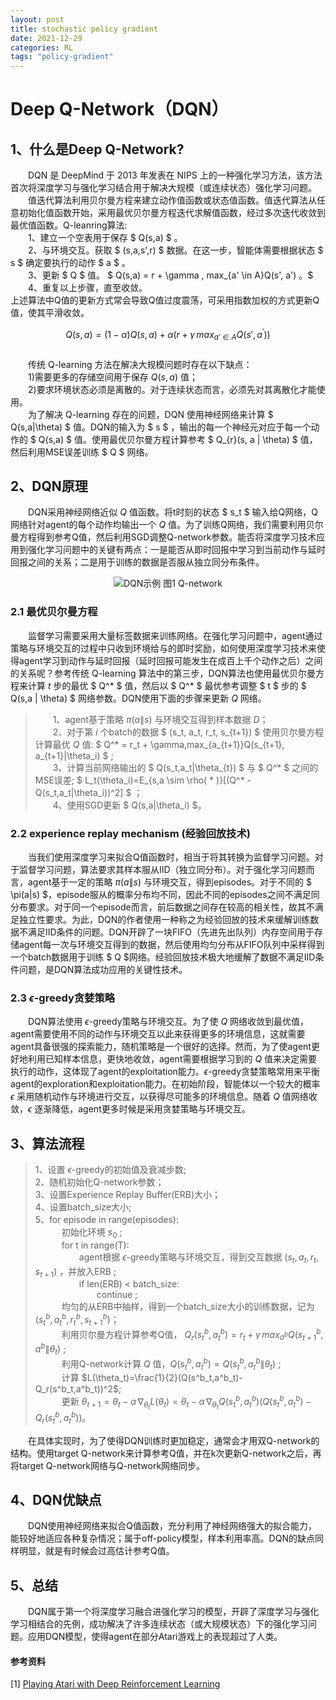 ```yaml
---
layout: post
title: stochastic policy gradient
date: 2021-12-29
categories: RL
tags: "policy-gradient" 
---
```



# Deep Q-Network（DQN）

## 1、什么是Deep Q-Network?
&emsp;&emsp;DQN 是 DeepMind 于 2013 年发表在 NIPS 上的一种强化学习方法，该方法首次将深度学习与强化学习结合用于解决大规模（或连续状态）强化学习问题。\
&emsp;&emsp;值迭代算法利用贝尔曼方程来建立动作值函数或状态值函数。值迭代算法从任意初始化值函数开始，采用最优贝尔曼方程迭代求解值函数，经过多次迭代收敛到最优值函数。Q-leanring算法:
\
&emsp;&emsp;1、建立一个空表用于保存 $ Q(s,a) $ 。\
&emsp;&emsp;2、与环境交互。获取 $ (s,a,s',r) $ 数据。在这一步，智能体需要根据状态 $ s $ 确定要执行的动作 $ a $ 。\
&emsp;&emsp;3、更新 $ Q $ 值。 $ Q(s,a) = r + \gamma \, max_{a' \in A}Q(s', a') 。$\
&emsp;&emsp;4、重复以上步骤，直至收敛。
\
上述算法中Q值的更新方式常会导致Q值过度震荡，可采用指数加权的方式更新Q值，使其平滑收敛。

$$
Q(s,a) = (1-\alpha)Q(s,a) + \alpha(r + \gamma \, max_{a' \in A}Q(s', a^'))
$$  
&emsp;&emsp;传统 Q-learning 方法在解决大规模问题时存在以下缺点： \
&emsp;&emsp;1)需要更多的存储空间用于保存 $Q(s,a)$ 值；\
&emsp;&emsp;2)要求环境状态必须是离散的。对于连续状态而言，必须先对其离散化才能使用。\
&emsp;&emsp;为了解决 Q-learning 存在的问题，DQN 使用神经网络来计算 $ Q(s,a\|\theta) $ 值。DQN的输入为 $ s $ ，输出的每一个神经元对应于每一个动作的 $ Q(s,a) $ 值。使用最优贝尔曼方程计算参考 $ Q_{r}(s, a \| \theta) $ 值，然后利用MSE误差训练 $ Q $ 网络。
## 2、DQN原理
&emsp;&emsp;DQN采用神经网络近似 $Q$ 值函数。将t时刻的状态 $ s_t $ 输入给Q网络，Q网络针对agent的每个动作均输出一个 $Q$ 值。为了训练Q网络，我们需要利用贝尔曼方程得到参考Q值，然后利用SGD调整Q-network参数。能否将深度学习技术应用到强化学习问题中的关键有两点：一是能否从即时回报中学习到当前动作与延时回报之间的关系；二是用于训练的数据是否服从独立同分布条件。
<div align="center">

![DQN示例](./figure1.jpg) 图1 Q-network

</div>

### 2.1 最优贝尔曼方程
&emsp;&emsp;监督学习需要采用大量标签数据来训练网络。在强化学习问题中，agent通过策略与环境交互的过程中只收到环境给与的即时奖励，如何使用深度学习技术来使得agent学习到动作与延时回报（延时回报可能发生在成百上千个动作之后）之间的关系呢？参考传统 Q-learning 算法中的第三步，DQN算法也使用最优贝尔曼方程来计算 $t$ 步的最优 $ Q^* $ 值，然后以 $ Q^* $ 最优参考调整 $ t $ 步的 $ Q(s,a \| \theta) $ 网络参数。DQN使用下面的步骤来更新 $Q$ 网络。
> &emsp;&emsp;1、agent基于策略 $\pi(a\|s)$ 与环境交互得到样本数据 $D$；\
> &emsp;&emsp;2、对于第 $i$ 个batch的数据 $ (s_t, a_t, r_t, s_{t+1}) $ 使用贝尔曼方程计算最优 $Q$ 值: $ Q^* = r_t + \gamma\,max_{a_{t+1}}Q(s_{t+1}, a_{t+1}\|\theta_i) $ ;\
> &emsp;&emsp;3、计算当前网络输出的 $ Q(s_t,a_t\|\theta_{t}) $ 与 $ Q^* $ 之间的MSE误差; $ L_t(\theta_i)=E_{s,a \sim \rho( * )}[(Q^* - Q(s_t,a_t\|\theta_i))^2] $ ；\
> &emsp;&emsp;4、使用SGD更新 $ Q(s,a\|\theta_i) $。
### 2.2 experience replay mechanism (经验回放技术)
&emsp;&emsp;当我们使用深度学习来拟合Q值函数时，相当于将其转换为监督学习问题。对于监督学习问题，算法要求其样本服从IID（独立同分布）。对于强化学习问题而言，agent基于一定的策略 $\pi(a\|s)$ 与环境交互，得到episodes。对于不同的 $ \pi(a\|s) $，episode服从的概率分布均不同，因此不同的episodes之间不满足同分布要求。对于同一个episode而言，前后数据之间存在较高的相关性，故其不满足独立性要求。为此，DQN的作者使用一种称之为经验回放的技术来缓解训练数据不满足IID条件的问题。DQN开辟了一块FIFO（先进先出队列）内存空间用于存储agent每一次与环境交互得到的数据，然后使用均匀分布从FIFO队列中采样得到一个batch数据用于训练 $ Q $网络。经验回放技术极大地缓解了数据不满足IID条件问题，是DQN算法成功应用的关键性技术。
### 2.3 $\epsilon$-greedy贪婪策略
&emsp;&emsp;DQN算法使用 $\epsilon$-greedy策略与环境交互。为了使 $Q$ 网络收敛到最优值，agent需要使用不同的动作与环境交互以此来获得更多的环境信息，这就需要agent具备很强的探索能力，随机策略是一个很好的选择。然而，为了使agent更好地利用已知样本信息，更快地收敛，agent需要根据学习到的 $Q$ 值来决定需要执行的动作，这体现了agent的exploitation能力。$\epsilon$-greedy贪婪策略常用来平衡agent的exploration和exploitation能力。在初始阶段，智能体以一个较大的概率 $\epsilon$ 采用随机动作与环境进行交互，以获得尽可能多的环境信息。随着 $Q$ 值网络收敛，$\epsilon$ 逐渐降低，agent更多时候是采用贪婪策略与环境交互。
## 3、算法流程

> 1、设置 $\epsilon$-greedy的初始值及衰减步数;\
> 2、随机初始化Q-network参数；\
> 3、设置Experience Replay Buffer(ERB)大小；\
> 4、设置batch_size大小;\
> 5、for episode in range(episodes): \
> &emsp;&emsp;&emsp;初始化环境 $s_0$ ;\
> &emsp;&emsp;&emsp;for t in range(T): \
> &emsp;&emsp;&emsp;&emsp;&emsp;agent根据 $\epsilon$-greedy策略与环境交互，得到交互数据 $(s_t,a_t,r_t,s_{t+1})$ ，并放入ERB ;\
> &emsp;&emsp;&emsp;&emsp;&emsp;if len(ERB) < batch_size:\
> &emsp;&emsp;&emsp;&emsp;&emsp;&emsp;&emsp;continue ;\
>&emsp;&emsp;&emsp;均匀的从ERB中抽样，得到一个batch_size大小的训练数据，记为 $(s^{b}_t,a^{b}_t,r^{b}_t,s^{b}_{t+1})$；\
> &emsp;&emsp;&emsp;利用贝尔曼方程计算参考Q值， $Q_r(s^{b}_t, a^{b}_t)=r_t+\gamma \, max_{a^b}Q(s^{b}_{t+1}, a^{b}\|\theta_t)$ ;\
>&emsp;&emsp;&emsp;利用Q-network计算 $Q$ 值，$Q(s^b_t, a^b_t)=Q(s^b_t, a^b_t\|\theta_t)$ ;\
> &emsp;&emsp;&emsp;计算 $L(\theta_t)=\frac{1}{2}(Q(s^b_t,a^b_t)-Q_r(s^b_t,a^b_t))^2$;\
> &emsp;&emsp;&emsp;更新 $\theta_{t+1}=\theta_t - \alpha \, \nabla_{\theta_t}L(\theta_t)=\theta_t - \alpha\, \nabla_{\theta_t}Q(s^b_t,a^b_t)(Q(s^b_t,a^b_t)-Q_r(s^b_t,a^b_t))$。

&emsp;&emsp;在具体实现时，为了使得DQN训练时更加稳定，通常会才用双Q-network的结构。使用target Q-network来计算参考Q值，并在k次更新Q-network之后，再将target Q-network网络与Q-network网络同步。
## 4、DQN优缺点
&emsp;&emsp;DQN使用神经网络来拟合Q值函数，充分利用了神经网络强大的拟合能力，能较好地适应各种复杂情况；属于off-policy模型，样本利用率高。DQN的缺点同样明显，就是有时候会过高估计参考Q值。
## 5、总结
&emsp;&emsp;DQN属于第一个将深度学习融合进强化学习的模型，开辟了深度学习与强化学习相结合的先例，成功解决了许多连续状态（或大规模状态）下的强化学习问题。应用DQN模型，使得agent在部分Atari游戏上的表现超过了人类。
#### 参考资料
[1] [Playing Atari with Deep Reinforcement Learning](https://arxiv.org/pdf/1312.5602.pdf)
